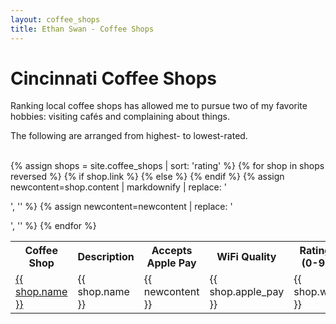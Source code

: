 ```yaml
---
layout: coffee_shops
title: Ethan Swan - Coffee Shops
---
```


# Cincinnati Coffee Shops

Ranking local coffee shops has allowed me to pursue two of my favorite hobbies: visiting cafés and complaining about things.

The following are arranged from highest- to lowest-rated.
<br><br>

<table>
<!--Headers-->
<tr>
<th>Coffee Shop</th>
<th>Description</th>
<th>Accepts Apple Pay</th>
<th>WiFi Quality</th>
<th>Rating (0-9)</th>
</tr>
<!--One row per coffee shop-->
{% assign shops = site.coffee_shops | sort: 'rating' %}
{% for shop in shops reversed %}
<tr>
    {% if shop.link %}
        <td><a href="{{ shop.link }}">{{ shop.name }}</a></td>
    {% else %}
        <td>{{ shop.name }}</td>
    {% endif %}
    <!--The content comes in with <p> tags that mess up formatting. Remove-->
    {% assign newcontent=shop.content | markdownify | replace: '<p>', '' %}
    {% assign newcontent=newcontent | replace: '</p>', '' %}
    <td>{{ newcontent }}</td>
    <td>{{ shop.apple_pay }}</td>
    <td>{{ shop.wifi }}</td>
    <td>{{ shop.rating }}</td>
</tr>
{% endfor %}
</table>
